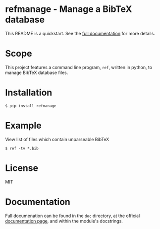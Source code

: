 refmanage - Manage a BibTeX database
====================================

This README is a quickstart. See the [full documentation](http://refmanage.readthedocs.org/en/latest/) for more details.


Scope
=====
This project features a command line program, `ref`, written in python, to manage BibTeX database files.


Installation
============
```
$ pip install refmanage
```


Example
=======
View list of files which contain unparseable BibTeX

```
$ ref -tv *.bib
```


License
=======
MIT


Documentation
=============
Full documenation can be found in the `doc` directory, at the official [documentation page](http://refmanage.readthedocs.org/en/latest/), and within the module's docstrings.
